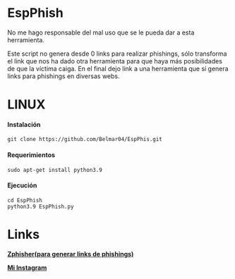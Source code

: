 # EspPhish
No me hago responsable del mal uso que se le pueda dar a esta herramienta.

Este script no genera desde 0 links para realizar phishings, sólo transforma el link que nos ha dado otra herramienta para que haya más posibilidades de que la víctima caiga.
En el final dejo link a una herramienta que sí genera links para phishings en diversas webs.

# LINUX
  
#### Instalación
```
git clone https://github.com/Belmar04/EspPhis.git
```
#### Requerimientos
```
sudo apt-get install python3.9
```
#### Ejecución
```
cd EspPhish
python3.9 EspPhish.py
```
# Links
[**Zphisher(para generar links de phishings)**](https://github.com/htr-tech/zphisher.git)

[**Mi Instagram**](https://www.instagram.com/belmar_04/)
